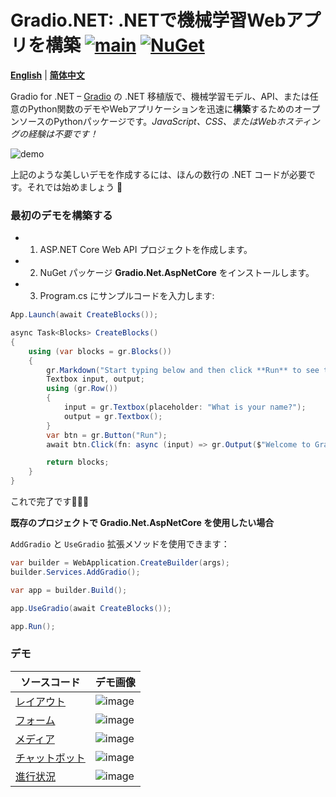 # Gradio.NET: .NETで機械学習Webアプリを構築 [![main](https://github.com/feiyun0112/Gradio.Net/actions/workflows/main.yml/badge.svg)](https://github.com/feiyun0112/Gradio.Net/actions/workflows/main.yml) [![NuGet](https://img.shields.io/nuget/v/Gradio.Net.svg)](https://nuget.org/packages/Gradio.Net)

**[English](../README.md)** | **[简体中文](readme_files/README_zh-cn.md)**

Gradio for .NET – [Gradio](https://github.com/gradio-app/gradio) の .NET 移植版で、機械学習モデル、API、または任意のPython関数のデモやWebアプリケーションを迅速に**構築**するためのオープンソースのPythonパッケージです。*JavaScript、CSS、またはWebホスティングの経験は不要です！*

![demo](readme_files/demo.gif)

上記のような美しいデモを作成するには、ほんの数行の .NET コードが必要です。それでは始めましょう 💫

### 最初のデモを構築する

- 1. ASP.NET Core Web API プロジェクトを作成します。

- 2. NuGet パッケージ **Gradio.Net.AspNetCore** をインストールします。

- 3. Program.cs にサンプルコードを入力します:


```C#
App.Launch(await CreateBlocks());

async Task<Blocks> CreateBlocks()
{
    using (var blocks = gr.Blocks())
    {
        gr.Markdown("Start typing below and then click **Run** to see the output.");
        Textbox input, output;
        using (gr.Row())
        {
            input = gr.Textbox(placeholder: "What is your name?");
            output = gr.Textbox();
        }
        var btn = gr.Button("Run");
        await btn.Click(fn: async (input) => gr.Output($"Welcome to Gradio.Net, {Textbox.Payload(input.Data[0])}!"), inputs: new[] { input }, outputs: new[] { output });

        return blocks;
    }
}
```

これで完了です🎉🎉🎉

**既存のプロジェクトで **Gradio.Net.AspNetCore** を使用したい場合**

`AddGradio` と `UseGradio` 拡張メソッドを使用できます：

```C#
var builder = WebApplication.CreateBuilder(args);
builder.Services.AddGradio();

var app = builder.Build();

app.UseGradio(await CreateBlocks());

app.Run();
```

### デモ

| ソースコード | デモ画像 |
| ----------- | ---------- |
| [レイアウト](./readme_files/layout_demo.md) | ![image](./readme_files/layout_demo.gif) |
| [フォーム](./readme_files/form_demo.md) | ![image](./readme_files/form_demo.gif) |
| [メディア](./readme_files/media_demo.md) | ![image](./readme_files/media_demo.gif) |
| [チャットボット](./readme_files/chatbot_demo.md) | ![image](./readme_files/chatbot_demo.gif) |
| [進行状況](./readme_files/progress_demo.md) | ![image](./readme_files/progress_demo.gif) |
